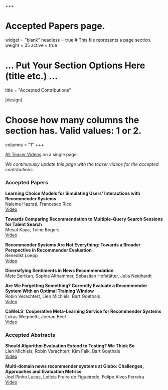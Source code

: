 +++
# Accepted Papers page.
widget = "blank"
headless = true  # This file represents a page section.
weight = 35
active = true 

# ... Put Your Section Options Here (title etc.) ...
title = "Accepted Contributions"

[design]
  # Choose how many columns the section has. Valid values: 1 or 2.
  columns = "1"
+++

[All Teaser Videos](./videos) on a single page.

*We continuously update this page with the teaser videos for the accepted contributions.*

### Accepted Papers

**Learning Choice Models for Simulating Users' Interactions with Recommender Systems**  
Naieme Hazrati, Francesco Ricci  
[Video](./videos#learning-choice-models-for-simulating-users-interactions-with-recommender-systems)

**Towards Comparing Recommendation to Multiple-Query Search Sessions for Talent Search**  
Mesut Kaya, Toine Bogers  
[Video](./videos#towards-comparing-recommendation-to-multiple-query-sessions-for-talent-search)


**Recommender Systems Are Not Everything: Towards a Broader Perspective in Recommender Evaluation**  
Benedikt Loepp  
[Video](./videos#recommender-systems-are-not-everything-towards-a-broader-perspective-in-recommender-evaluation)

**Diversifying Sentiments in News Recommendation**  
Mete Sertkan, Sophia Althammer, Sebastian Hofstätter, Julia Neidhardt  

**Are We Forgetting Something? Correctly Evaluate a Recommender System With an Optimal Training Window**  
Robin Verachtert, Lien Michiels, Bart Goethals  
[Video](./videos#are-we-forgetting-something-correctly-evaluate-a-recommender-system-with-an-optimal-training-window)

**CaMeLS: Cooperative Meta-Learning Service for Recommender Systems**  
Lukas Wegmeth, Joeran Beel  
[Video](./videos#camels-cooperative-meta-learning-service-for-recommender-systems)




### Accepted Abstracts

**Should Algorithm Evaluation Extend to Testing? We Think So**  
Lien Michiels, Robin Verachtert, Kim Falk, Bart Goethals  
[Video](./videos#should-algorithm-evaluation-extend-to-testing-we-think-so)


**Multi-domain news recommender systems at Globo: Challenges, Approaches and Evaluation Metrics**  
Joel Pinho Lucas, Letícia Freire de Figueiredo, Felipe Alves Ferreira  
[Video](./videos#multi-domain-news-recommender-systems-at-globo-challenges-approaches-and-evaluation-metrics)

